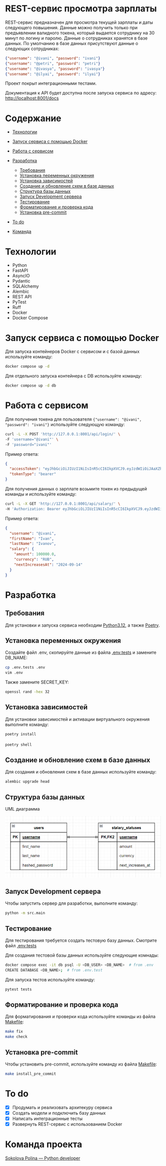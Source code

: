 # REST-сервис просмотра зарплаты

REST-сервис предназначен для просмотра текущей зарплаты и даты следующего повышения. Данные можно получить только при предъявлении валидного токена, который выдается сотруднику на 30 минут по логину и паролю.
Данные о сотрудниках хранятся в базе данных. По умолчанию в базе данных присутствуют данные о следующих сотрудниках:

```json
{"username": "@ivani", "password": "ivani"}
{"username": "@petri", "password": "petri"}
{"username": "@ivasya", "password": "ivasya"}
{"username": "@ilyai", "password": "ilyai"}
```

Проект покрыт интеграционными тестами.

Документация к API будет доступна после запуска сервиса по адресу:
[http://localhost:8001/docs](http://localhost:8000/docs)

# Содержание

- [Технологии](#technologies)
- [Запуск сервиса с помощью Docker](#docker)
- [Работа с сервисом](#interaction)
- [Разработка](#development)

  - [Требования](#requirements)
  - [Установка переменных окружения](#env)
  - [Установка зависимостей](#poetry)
  - [Создание и обновление схем в базе данных](#alembic)
  - [Структура базы данных](#db)
  - [Запуск Development сервера](#rundev)
  - [Тестирование](#tests)
  - [Форматирование и проверка кода](#check)
  - [Установка pre-commit](#precommit)

- [To do](#todo)
- [Команда](#team)

# Технологии

<a name="technologies"></a>

- Python
- FastAPI
- AsyncIO
- Pydantic
- SQLAlchemy
- Alembic
- REST API
- PyTest
- Ruff
- Docker
- Docker Compose

# Запуск сервиса с помощью Docker

<a name="docker"></a>

Для запуска контейнеров Docker c сервисом и с базой данных используйте команду:

```bash
docker compose up -d
```

Для отдельного запуска контейнера с DB используйте команду:

```bash
docker compose up -d db
```

# Работа с сервисом

<a name="interaction"></a>

Для получения токена для пользователя `{"username": "@ivani", "password": "ivani"}` используйте следующую команду:

```bash
curl -L -X POST 'http://127.0.0.1:8001/api/login/' \
-F 'username="@ivani"' \
-F 'password="ivani"'
```

Пример ответа:

```json
{
  "accessToken": "eyJhbGciOiJIUzI1NiIsInR5cCI6IkpXVCJ9.eyJzdWIiOiJAaXZhbmkiLCJleHAiOjE3MTQ4MzIzOTN9.t5d2DOFo1rhLQOkwdQdzeejNOEDy8b9Qq8WWTFYwtSk",
  "tokenType": "bearer"
}
```

Для получения данных о зарплате возьмите токен из предыдущей команды и используйте команду:

```bash
curl -L -X GET 'http://127.0.0.1:8001/api/salary/' \
-H 'Authorization: Bearer eyJhbGciOiJIUzI1NiIsInR5cCI6IkpXVCJ9.eyJzdWIiOiJAaXZhbmkiLCJleHAiOjE3MTQ4MzIzOTN9.t5d2DOFo1rhLQOkwdQdzeejNOEDy8b9Qq8WWTFYwtSk'
```

Пример ответа:

```json
{
  "username": "@ivani",
  "firstName": "Ivan",
  "lastName": "Ivanov",
  "salary": {
    "amount": 100000.0,
    "currency": "RUB",
    "nextIncreasesAt": "2024-09-14"
  }
}
```

# Разработка

<a name="development"></a>

## Требования

<a name="requirements"></a>
Для установки и запуска сервиса необходим
[Python3.12](https://www.python.org/downloads/release/python-3120/), а также [Poetry](https://python-poetry.org/).

## Установка переменных окружения

<a name="env"></a>

Создайте файл .env, скопируйте данные из файла [.env.tests](.env.tests) и замените DB_NAME:

```bash
cp .env.tests .env
vim .env
```

Также замените SECRET_KEY:

```bash
openssl rand -hex 32
```

## Установка зависимостей

<a name="poetry"></a>

Для установки зависимостей и активации виртуального окружения выполните команду:

```bash
poetry install

poetry shell
```

## Создание и обновление схем в базе данных

<a name="alembic"></a>

Для создания и обновления схем в базе данных используйте команду:

```bash
alembic upgrade head
```

## Структура базы данных

<a name="db"></a>
UML диаграмма

![diagram](uml_db.png)

## Запуск Development сервера

<a name="rundev"></a>

Чтобы запустить сервер для разработки, выполните команду:

```bash
python -m src.main
```

## Тестирование

<a name="tests"></a>

Для тестирования требуется создать тестовую базу данных. Смотрите файл [.env.tests](.env.tests)

Для создания тестовой базы данных используйте следующие комнады:

```bash
docker compose exec -it db psql -U <DB_USER> <DB_NAME>  # from .env
CREATE DATABASE <DB_NAME>;  # from .env.test
```

Для запуска тестов используйте команду:

```bash
pytest tests
```

## Форматирование и проверка кода

<a name="check"></a>

Для форматирования и проверки кода используйте команды из файла [Makefile](Makefile):

```bash
make fix
make check
```

## Установка pre-commit

<a name="precommit"></a>

Чтобы установить pre-commit, используйте команду из файла [Makefile](Makefile):

```bash
make install_pre_commit
```

# To do

<a name="todo"></a>

- [x] Продумать и реализовать архитекуру сервиса
- [x] Создать модели и подключить базу данных
- [x] Написать интеграционные тесты
- [x] Развернуть REST-сервис с использованием Docker

# Команда проекта

<a name="team"></a>
[Sokolova Polina — Python developer](https://github.com/Pololoshka)

